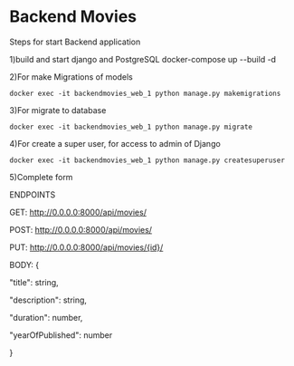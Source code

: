 # Backend Movies

Steps for start Backend application

1)build and start django and PostgreSQL
docker-compose up --build -d

2)For make Migrations of models

    docker exec -it backendmovies_web_1 python manage.py makemigrations

3)For migrate to database
     
    docker exec -it backendmovies_web_1 python manage.py migrate  


4)For create a super user, for access to admin of Django
 
    docker exec -it backendmovies_web_1 python manage.py createsuperuser

5)Complete form

ENDPOINTS

GET:
http://0.0.0.0:8000/api/movies/

POST:
http://0.0.0.0:8000/api/movies/

PUT:
http://0.0.0.0:8000/api/movies/{id}/


BODY:
{

"title": string,

"description": string,

"duration": number,

"yearOfPublished": number

}
